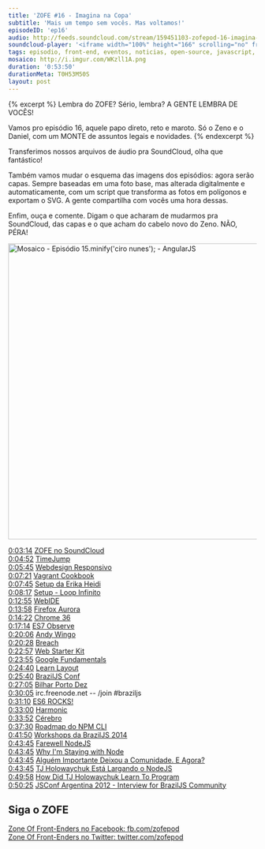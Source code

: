 ```yaml
---
title: 'ZOFE #16 - Imagina na Copa'
subtitle: 'Mais um tempo sem vocês. Mas voltamos!'
episodeID: 'ep16'
audio: http://feeds.soundcloud.com/stream/159451103-zofepod-16-imagina-na-copa
soundcloud-player: '<iframe width="100%" height="166" scrolling="no" frameborder="no" src="https://w.soundcloud.com/player/?url=https%3A//api.soundcloud.com/tracks/159451103%3Fsecret_token%3Ds-WM7bL&amp;color=ff5500&amp;auto_play=false&amp;hide_related=false&amp;show_comments=true&amp;show_user=true&amp;show_reposts=false"></iframe>'
tags: episodio, front-end, eventos, noticias, open-source, javascript, nodejs, npm
mosaico: http://i.imgur.com/WKzll1A.png
duration: '0:53:50'
durationMeta: T0H53M50S
layout: post
---
```


{% excerpt %}
Lembra do ZOFE? Sério, lembra? A GENTE LEMBRA DE VOCÊS!

Vamos pro episódio 16, aquele papo direto, reto e maroto. Só o Zeno e o Daniel, com um MONTE de assuntos legais e novidades.
{% endexcerpt %}

Transferimos nossos arquivos de áudio pra SoundCloud, olha que fantástico!

Também vamos mudar o esquema das imagens dos episódios: agora serão capas. Sempre baseadas em uma foto base, mas alterada digitalmente e automaticamente, com um script que transforma as fotos em polígonos e exportam o SVG. A gente compartilha com vocês uma hora dessas.

Enfim, ouça e comente. Digam o que acharam de mudarmos pra SoundCloud, das capas e o que acham do cabelo novo do Zeno. NÃO, PÉRA!

<img title="Capa do Episódio 16 - Imagina na Copa" src="http://i.imgur.com/WKzll1A.png" class="mosaico" alt="Mosaico - Episódio 15.minify('ciro nunes'); - AngularJS" width="600" height="600">


[0:03:14](#t=0:03:14) [ZOFE no SoundCloud](http://soundcloud.com/zofepod)<br>
[0:04:52](#t=0:04:52) [TimeJump](https://github.com/zofepod/timejump)<br>
[0:05:45](#t=0:05:45) [Webdesign Responsivo](http://novatec.com.br/livros/webdesign-responsivo/)<br>
[0:07:21](#t=0:07:21) [Vagrant Cookbook](https://leanpub.com/vagrantcookbook-ptbr)<br>
[0:07:45](#t=0:07:45) [Setup da Erika Heidi](http://setup.loopinfinito.com.br/erika-heidi/)<br>
[0:08:17](#t=0:08:17) [Setup - Loop Infinito](http://setup.loopinfinito.com.br/)<br>
[0:12:55](#t=0:12:55) [WebIDE](https://hacks.mozilla.org/2014/06/webide-lands-in-nightly/)<br>
[0:13:58](#t=0:13:58) [Firefox Aurora](https://www.mozilla.org/en-US/firefox/channel/#aurora)<br>
[0:14:22](#t=0:14:22) [Chrome 36](http://blog.chromium.org/2014/05/chrome-36-beta-elementanimate-html.html)<br>
[0:17:14](#t=0:17:14) [ES7 Observe](http://www.html5rocks.com/en/tutorials/es7/observe/)<br>
[0:20:06](#t=0:20:06) [Andy Wingo](https://twitter.com/andywingo)<br>
[0:20:28](#t=0:20:28) [Breach](http://breach.cc/)<br>
[0:22:57](#t=0:22:57) [Web Starter Kit](https://developers.google.com/web/starter-kit/)<br>
[0:23:55](#t=0:23:55) [Google Fundamentals](https://developers.google.com/web/fundamentals/)<br>
[0:24:40](#t=0:24:40) [Learn Layout](http://pt-br.learnlayout.com/)<br>
[0:25:40](#t=0:25:40) [BrazilJS Conf](http://braziljs.com.br/)<br>
[0:27:05](#t=0:27:05) [Bilhar Porto Dez](http://www.bilharportodez.com.br/)<br>
[0:30:05](#t=0:30:05) irc.freenode.net -- /join #braziljs<br>
[0:31:10](#t=0:31:10) [ES6 ROCKS!](http://es6rocks.com/)<br>
[0:33:00](#t=0:33:00) [Harmonic](https://github.com/es6rocks/harmonic/)<br>
[0:33:52](#t=0:33:52) [Cérebro](http://cerebrobr.github.io/cerebro/)<br>
[0:37:30](#t=0:37:30) [Roadmap do NPM CLI](http://blog.npmjs.org/post/91303926460/npm-cli-roadmap-a-periodic-update)<br>
[0:41:50](#t=0:41:50) [Workshops da BrazilJS 2014](http://www.eventick.com.br/workshop-braziljs-2014)<br>
[0:43:45](#t=0:43:45) [Farewell NodeJS](https://medium.com/code-adventures/farewell-node-js-4ba9e7f3e52b)<br>
[0:43:45](#t=0:43:45) [Why I'm Staying with Node](https://medium.com/@ded/why-im-staying-with-node-e6fd3be62e34)<br>
[0:43:45](#t=0:43:45) [Alguém Importante Deixou a Comunidade. E Agora?](http://www.akitaonrails.com/2014/07/06/off-topic-alguem-importante-deixou-a-comunidade-e-agora)<br>
[0:43:45](#t=0:43:45) [TJ Holowaychuk Está Largando o NodeJS](http://jcemer.com/tj-holowaychuk-esta-largando-node-js.html)<br>
[0:49:58](#t=0:49:58) [How Did TJ Holowaychuk Learn To Program](http://www.quora.com/TJ-Holowaychuk-1/How-did-TJ-Holowaychuk-learn-to-program)<br>
[0:50:25](#t=0:50:25) [JSConf Argentina 2012 - Interview for BrazilJS Community](https://www.youtube.com/watch?v=wxDBF3OOaRA)<br>


## Siga o ZOFE

[Zone Of Front-Enders no Facebook: fb.com/zofepod](http://fb.com/zofepod/ "ZOFE no Facebook: fb.com/zofepod")<br>
[Zone Of Front-Enders no Twitter: twitter.com/zofepod](http://twitter.com/zofepod/ "ZOFE no Twitter")<br>
